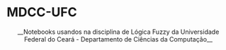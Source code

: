 # MDCC-UFC


<center> __Notebooks usandos na disciplina de Lógica Fuzzy da Universidade Federal do Ceará - Departamento de Ciências da Computação__ </center>



